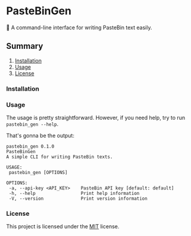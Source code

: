 # PasteBinGen
:memo: A command-line interface for writing PasteBin text easily.

## Summary

1. [Installation](#installation)
2. [Usage](#usage)
3. [License](#license)

### Installation

### Usage

   The usage is pretty straightforward. However, if you need help, try to run `pastebin_gen --help`.

   That's gonna be the output:
   
   ```
pastebin_gen 0.1.0
PasteBinGen
A simple CLI for writing PasteBin texts.

USAGE:
    pastebin_gen [OPTIONS]

OPTIONS:
    -a, --api-key <API_KEY>    PasteBin API key [default: default]
    -h, --help                 Print help information
    -V, --version              Print version information

   ```
   
### License
This project is licensed under the [MIT](LICENSE) license.
